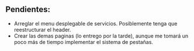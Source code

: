 ## Pendientes:

* Arreglar el menu desplegable de servicios. Posiblemente tenga que reestructurar el header.
* Crear las demas paginas (lo entrego por la tarde), aunque me tomará un poco más de tiempo implementar el sistema de pestañas.
